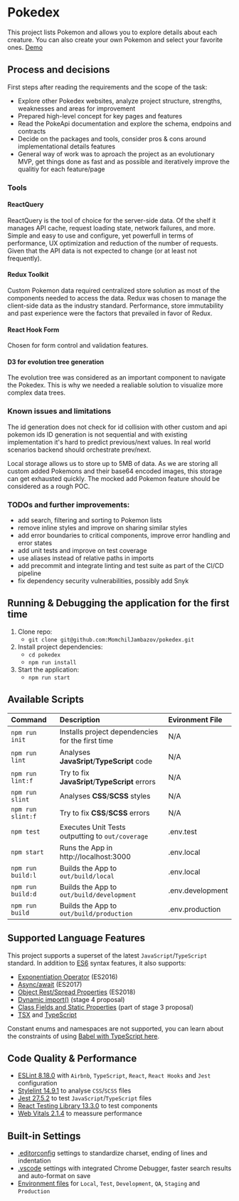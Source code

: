 # Pokedex
This project lists Pokemon and allows you to explore details about each creature. You can also create your own Pokemon and select your favorite ones.
[Demo](https://momchiljambazov.github.io/pokedex)

## Process and decisions
First steps after reading the requirements and the scope of the task:
- Explore other Pokedex websites, analyze project structure, strengths, weaknesses and areas for improvement
- Prepared high-level concept for key pages and features
- Read the PokeApi documentation and explore the schema, endpoins and contracts
- Decide on the packages and tools, consider pros & cons around implementational details features
- General way of work was to aproach the project as an evolutionary MVP, get things done as fast and as possible and iteratively improve the qualitiy for each feature/page

### Tools
#### ReactQuery
ReactQuery is the tool of choice for the server-side data. Of the shelf it manages API cache, request loading state, network failures, and more. Simple and easy to use and configure, yet powerfull in terms of performance, UX optimization and reduction of the number of requests. Given that the API data is not expected to change (or at least not frequently). 

#### Redux Toolkit
Custom Pokemon data required centralized store solution as most of the components needed to access the data. Redux was chosen to manage the client-side data as the industry standard. Performance, store immutability and past experience were the factors that prevailed in favor of Redux.

#### React Hook Form
Chosen for form control and validation features.

#### D3 for evolution tree generation
The evolution tree was considered as an important component to navigate the Pokedex. This is why we needed a realiable solution to visualize more complex data trees. 

### Known issues and limitations
The id generation does not check for id collision with other custom and api pokemon ids
ID generation is not sequential and with existing implementation it's hard to predict
previous/next values. In real world scenarios backend should orchestrate prev/next.

Local storage allows us to store up to 5MB of data. As we are storing all custom added Pokemons 
and their base64 encoded images, this storage can get exhausted quickly. The mocked add Pokemon
feature should be considered as a rough POC.

### TODOs and further improvements:
- add search, filtering and sorting to Pokemon lists
- remove inline styles and improve on sharing similar styles
- add error boundaries to critical components, improve error handling and error states
- add unit tests and improve on test coverage
- use aliases instead of relative paths in imports 
- add precommit and integrate linting and test suite as part of the CI/CD pipeline
- fix dependency security vulnerabilities, possibly add Snyk   

## Running & Debugging the application for the first time
1. Clone repo:
   - `git clone git@github.com:MomchilJambazov/pokedex.git`
2. Install project dependencies:
   - `cd pokedex`
   - `npm run install`
3. Start the application:
   - `npm run start`

## Available Scripts

| Command           | Description                                      | Evironment File  |
| :---------------- | :----------------------------------------------- | :--------------- |
| `npm run init`    | Installs project dependencies for the first time | N/A              |
| `npm run lint`    | Analyses **JavaSript**/**TypeScript** code       | N/A              |
| `npm run lint:f`  | Try to fix **JavaSript**/**TypeScript** errors   | N/A              |
| `npm run slint`   | Analyses **CSS**/**SCSS** styles                 | N/A              |
| `npm run slint:f` | Try to fix **CSS**/**SCSS** errors               | N/A              |
| `npm test`        | Executes Unit Tests outputting to `out/coverage` | .env.test        |
| `npm start`       | Runs the App in http://localhost:3000            | .env.local       |
| `npm run build:l` | Builds the App to `out/build/local`              | .env.local       |
| `npm run build:d` | Builds the App to `out/build/development`        | .env.development |
| `npm run build`   | Builds the App to `out/build/production`         | .env.production  |

## Supported Language Features

This project supports a superset of the latest `JavaScript`/`TypeScript` standard. In addition to [ES6](http://es6-features.org) syntax features, it also supports:

- [Exponentiation Operator](https://github.com/tc39/proposal-exponentiation-operator) (ES2016)
- [Async/await](https://github.com/tc39/proposal-async-await) (ES2017)
- [Object Rest/Spread Properties](https://github.com/tc39/proposal-object-rest-spread) (ES2018)
- [Dynamic import()](https://github.com/tc39/proposal-dynamic-import) (stage 4 proposal)
- [Class Fields and Static Properties](https://github.com/tc39/proposal-class-public-fields) (part of stage 3 proposal)
- [TSX](https://www.typescriptlang.org/docs/handbook/jsx.html) and [TypeScript](https://www.typescriptlang.org)

Constant enums and namespaces are not supported, you can learn about the constraints of using [Babel with TypeScript here](https://babeljs.io/docs/en/babel-plugin-transform-modules-amd).

## Code Quality & Performance

- [ESLint 8.18.0](https://eslint.org) with `Airbnb`, `TypeScript`, `React`, `React Hooks` and `Jest` configuration
- [Stylelint 14.9.1](https://stylelint.io) to analyse `CSS`/`SCSS` files
- [Jest 27.5.2](https://jestjs.io/docs/getting-started) to test `JavaScript`/`TypeScript` files
- [React Testing Library 13.3.0](https://testing-library.com/docs/react-testing-library/intro) to test components
- [Web Vitals 2.1.4](https://web.dev/vitals) to meassure performance

## Built-in Settings

- [.editorconfig](https://editorconfig.org) settings to standardize charset, ending of lines and indentation
- [.vscode](https://code.visualstudio.com/docs/getstarted/settings) settings with integrated Chrome Debugger, faster search results and auto-format on save
- [Environment files](https://create-react-app.dev/docs/adding-custom-environment-variables) for `Local`, `Test`, `Development`, `QA`, `Staging` and `Production`
